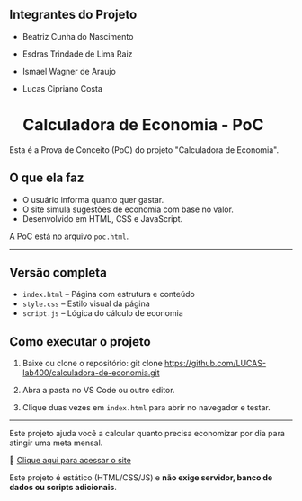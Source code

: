 ## Integrantes do Projeto
- Beatriz Cunha do Nascimento
- Esdras Trindade de Lima Raiz
- Ismael Wagner de Araujo
- Lucas Cipriano Costa

  # Calculadora de Economia - PoC
Esta é a Prova de Conceito (PoC) do projeto "Calculadora de Economia".


## O que ela faz

- O usuário informa quanto quer gastar.
- O site simula sugestões de economia com base no valor.
- Desenvolvido em HTML, CSS e JavaScript.

A PoC está no arquivo `poc.html`.
***
## Versão completa
- `index.html` – Página com estrutura e conteúdo
- `style.css` – Estilo visual da página
- `script.js` – Lógica do cálculo de economia

## Como executar o projeto

1. Baixe ou clone o repositório:
git clone https://github.com/LUCAS-lab400/calculadora-de-economia.git

2. Abra a pasta no VS Code ou outro editor.

3. Clique duas vezes em `index.html` para abrir no navegador e testar.

***
Este projeto ajuda você a calcular quanto precisa economizar por dia para atingir uma meta mensal.

🔗 [Clique aqui para acessar o site](https://lucas-lab400.github.io/calculadora-de-economia/)

Este projeto é estático (HTML/CSS/JS) e **não exige servidor, banco de dados ou scripts adicionais**.


